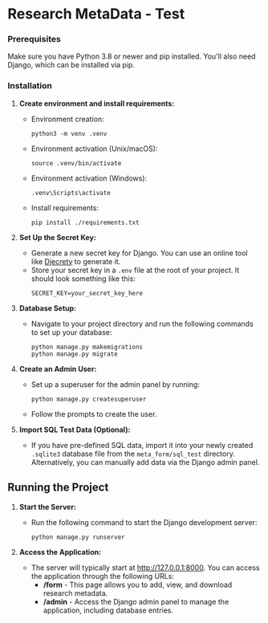 # Research MetaData - Test

### Prerequisites

Make sure you have Python 3.8 or newer and pip installed. You'll also need Django, which can be installed via pip.

### Installation

1. **Create environment and install requirements:**
    - Environment creation:
         ```shell
         python3 -m venv .venv
         ```
    - Environment activation (Unix/macOS):
         ```shell
         source .venv/bin/activate
         ```
    - Environment activation (Windows):
         ```shell
         .venv\Scripts\activate
         ```
    - Install requirements:
         ```shell
         pip install ./requirements.txt
         ```

2. **Set Up the Secret Key:**
    - Generate a new secret key for Django. You can use an online tool like [Djecrety](https://djecrety.ir/) to generate
      it.
    - Store your secret key in a `.env` file at the root of your project. It should look something like this:
      ```
      SECRET_KEY=your_secret_key_here
      ```

3. **Database Setup:**
    - Navigate to your project directory and run the following commands to set up your database:
      ```shell
      python manage.py makemigrations
      python manage.py migrate
      ```

4. **Create an Admin User:**
    - Set up a superuser for the admin panel by running:
      ```shell
      python manage.py createsuperuser
      ```
    - Follow the prompts to create the user.

5. **Import SQL Test Data (Optional):**
    - If you have pre-defined SQL data, import it into your newly created `.sqlite3` database file from
      the `meta_form/sql_test` directory. Alternatively, you can manually add data via the Django admin panel.

## Running the Project

1. **Start the Server:**
    - Run the following command to start the Django development server:
      ```shell
      python manage.py runserver
      ```

2. **Access the Application:**
    - The server will typically start at http://127.0.0.1:8000. You can access the application through the following
      URLs:
        - **/form** - This page allows you to add, view, and download research metadata.
        - **/admin** - Access the Django admin panel to manage the application, including database entries.